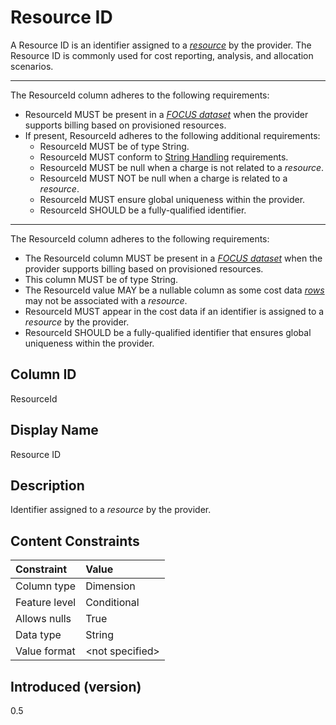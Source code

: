 # Resource ID

A Resource ID is an identifier assigned to a [*resource*](#glossary:resource) by the provider. The Resource ID is commonly used for cost reporting, analysis, and allocation scenarios.

---
The ResourceId column adheres to the following requirements:

* ResourceId MUST be present in a [*FOCUS dataset*](#glossary:FOCUS-dataset) when the provider supports billing based on provisioned resources.
* If present, ResourceId adheres to the following additional requirements:
  * ResourceId MUST be of type String.
  * ResourceId MUST conform to [String Handling](#stringhandling) requirements.
  * ResourceId MUST be null when a charge is not related to a *resource*.
  * ResourceId MUST NOT be null when a charge is related to a *resource*.
  * ResourceId MUST ensure global uniqueness within the provider.
  * ResourceId SHOULD be a fully-qualified identifier.

---
The ResourceId column adheres to the following requirements:

* The ResourceId column MUST be present in a [*FOCUS dataset*](#glossary:FOCUS-dataset) when the provider supports billing based on provisioned resources.
* This column MUST be of type String.
* The ResourceId value MAY be a nullable column as some cost data [*rows*](#glossary:row) may not be associated with a *resource*.
* ResourceId MUST appear in the cost data if an identifier is assigned to a *resource* by the provider.
* ResourceId SHOULD be a fully-qualified identifier that ensures global uniqueness within the provider.

## Column ID

ResourceId

## Display Name

Resource ID

## Description

Identifier assigned to a *resource* by the provider.

## Content Constraints

| Constraint      | Value           |
|:----------------|:----------------|
| Column type     | Dimension       |
| Feature level   | Conditional     |
| Allows nulls    | True            |
| Data type       | String          |
| Value format    | \<not specified> |

## Introduced (version)

0.5
